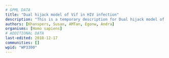 ```yaml
---
# GPML DATA
title: "Dual hijack model of Vif in HIV infection"
description: "This is a temporary description for Dual hijack model of Vif in HIV infection"
authors: [Khanspers, Susan, AMTan, Egonw, Andra]
organisms: [Homo sapiens]
# ADDITIONAL DATA
last-edited: 2018-12-17
communities: []
wpid: "WP3300"
---
```


